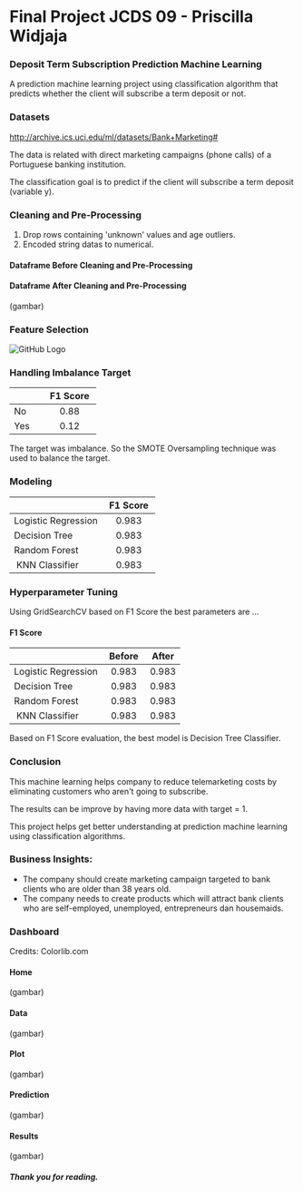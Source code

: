 # Final Project JCDS 09 - Priscilla Widjaja

### Deposit Term Subscription Prediction Machine Learning




A prediction machine learning project using classification algorithm that predicts whether the client will subscribe a term deposit or not.

### Datasets

http://archive.ics.uci.edu/ml/datasets/Bank+Marketing#

The data is related with direct marketing campaigns (phone calls) of a Portuguese banking institution.

The classification goal is to predict if the client will subscribe a term deposit (variable y).


### Cleaning and Pre-Processing

1. Drop rows containing 'unknown' values and age outliers.
2. Encoded string datas to numerical.

#### Dataframe Before Cleaning and Pre-Processing

#### Dataframe After Cleaning and Pre-Processing

(gambar)

### Feature Selection

![GitHub Logo](/images/logo.png)

### Handling Imbalance Target

|           |  F1 Score  |
|:-|:-:|
| No | 0.88 |
| Yes | 0.12 |

The target was imbalance. So the SMOTE Oversampling technique was used to balance the target.

### Modeling

|           |  F1 Score  |
|:-|:-:|
| Logistic Regression | 0.983 |
| Decision Tree | 0.983 |
| Random Forest | 0.983 |
|  KNN Classifier | 0.983 |

### Hyperparameter Tuning

Using GridSearchCV based on F1 Score the best parameters are ...

#### F1 Score

|           |  Before  | After |
|:-|:-:|:-:|
| Logistic Regression | 0.983 | 0.983 |
| Decision Tree | 0.983 | 0.983 |
| Random Forest | 0.983 | 0.983 |
|  KNN Classifier | 0.983 | 0.983 |

Based on F1 Score evaluation, the best model is Decision Tree Classifier.

### Conclusion
This machine learning helps company to reduce telemarketing costs by eliminating customers who aren't going to subscribe.

The results can be improve by having more data with target = 1.

This project helps get better understanding at prediction machine learning using classification algorithms.


### Business Insights:

- The company should create marketing campaign targeted to bank clients who are older than 38 years old.
- The company needs to create products which will attract bank clients who are self-employed, unemployed, entrepreneurs dan housemaids.

### Dashboard
Credits: Colorlib.com

#### Home

(gambar)

#### Data

(gambar)

#### Plot

(gambar)

#### Prediction

(gambar)

#### Results

(gambar)

##### Thank you for reading.
